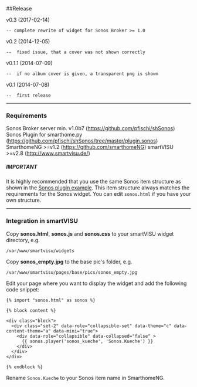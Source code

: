 ##Release

v0.3    (2017-02-14)

    -- complete rewrite of widget for Sonos Broker >= 1.0

v0.2    (2014-12-05)

    --  fixed issue, that a cover was not shown correctly

v0.1.1  (2014-07-09)

    --  if no album cover is given, a transparent png is shown

v0.1    (2014-07-08)

    --  first release

---
### Requirements

Sonos Broker server min. v1.0b7 (https://github.com/pfischi/shSonos)
Sonos Plugin for smarthome.py (https://github.com/pfischi/shSonos/tree/master/plugin.sonos)
SmarthomeNG >=v1.2 (https://github.com/smarthomeNG)
smartVISU >=v2.8 (http://www.smartvisu.de/)

##### IMPORTANT
It is highly recommended that you use the same Sonos item structure as shown in the 
[Sonos plugin example](https://github.com/pfischi/shSonos/blob/master/plugin.sonos/examples/sonos.conf). This item
structure always matches the requirements for the Sonos widget. You can edit ```sonos.html``` if you have your own 
structure. 

---
### Integration in smartVISU

Copy **sonos.html**, **sonos.js** and **sonos.css** to your smartVISU widget directory, e.g.

```
/var/www/smartvisu/widgets
```

Copy **sonos_empty.jpg** to the base pic's folder, e.g.
```
/var/www/smartvisu/pages/base/pics/sonos_empty.jpg
```

Edit your page where you want to display the widget and add the following code snippet:

```
{% import "sonos.html" as sonos %}

{% block content %}

<div class="block">
  <div class="set-2" data-role="collapsible-set" data-theme="c" data-content-theme="a" data-mini="true">
    <div data-role="collapsible" data-collapsed="false" >
      {{ sonos.player('sonos_kueche', 'Sonos.Kueche') }}
    </div>
  </div>
</div>

{% endblock %}

```
Rename ```Sonos.Kueche``` to your Sonos item name in SmarthomeNG.
